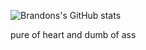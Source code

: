 ![Brandons's GitHub stats](https://github-readme-stats.vercel.app/api?username=bbstilson&show_icons=true&theme=dracula)

pure of heart and dumb of ass

<!--
**bbstilson/bbstilson** is a ✨ _special_ ✨ repository because its `README.md` (this file) appears on your GitHub profile.

Here are some ideas to get you started:

- 🔭 I’m currently working on ...
- 🌱 I’m currently learning ...
- 👯 I’m looking to collaborate on ...
- 🤔 I’m looking for help with ...
- 💬 Ask me about ...
- 📫 How to reach me: ...
-->
